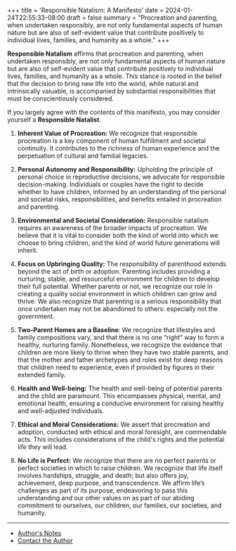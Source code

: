 +++
title = 'Responsible Natalism: A Manifesto'
date = 2024-01-24T22:55:33-08:00
draft = false
summary = "Procreation and parenting, when undertaken responsibly, are not only fundamental aspects of human nature but are also of self-evident value that contribute positively to individual lives, families, and humanity as a whole."
+++

**Responsible Natalism** affirms that procreation and parenting, when undertaken responsibly, are not only fundamental aspects of human nature but are also of self-evident value that contribute positively to individual lives, families, and humanity as a whole. This stance is rooted in the belief that the decision to bring new life into the world, while natural and intrinsically valuable, is accompanied by substantial responsibilities that must be conscientiously considered.

If you largely agree with the contents of this manifesto, you may consider yourself a **Responsible Natalist**.

1. **Inherent Value of Procreation:** We recognize that responsible procreation is a key component of human fulfillment and societal continuity. It contributes to the richness of human experience and the perpetuation of cultural and familial legacies.

2. **Personal Autonomy and Responsibility:** Upholding the principle of personal choice in reproductive decisions, we advocate for responsible decision-making. Individuals or couples have the right to decide whether to have children, informed by an understanding of the personal and societal risks, responsibilities, and benefits entailed in procreation and parenting.

3. **Environmental and Societal Consideration:** Responsible natalism requires an awareness of the broader impacts of procreation. We believe that it is vital to consider both the kind of world into which we choose to bring children, and the kind of world future generations will inherit.

4. **Focus on Upbringing Quality:** The responsibility of parenthood extends beyond the act of birth or adoption. Parenting includes providing a nurturing, stable, and resourceful environment for children to develop their full potential. Whether parents or not, we recognize our role in creating a quality social environment in which children can grow and thrive. We also recognize that parenting is a serious responsibility that once undertaken may not be abandoned to others: especially not the government.

5. **Two-Parent Homes are a Baseline**: We recognize that lifestyles and family compositions vary, and that there is no one “right” way to form a healthy, nurturing family. Nonetheless, we recognize the evidence that children are more likely to thrive when they have two stable parents, and that the mother and father archetypes and roles exist for deep reasons that children need to experience, even if provided by figures in their extended family.

6. **Health and Well-being:** The health and well-being of potential parents and the child are paramount. This encompasses physical, mental, and emotional health, ensuring a conducive environment for raising healthy and well-adjusted individuals.

7. **Ethical and Moral Considerations:** We assert that procreation and adoption, conducted with ethical and moral foresight, are commendable acts. This includes considerations of the child's rights and the potential life they will lead.

8. **No Life is Perfect:** We recognize that there are no perfect parents or perfect societies in which to raise children. We recognize that life itself involves hardships, struggle, and death; but also offers joy, achievement, deep purpose, and transcendence. We affirm life’s challenges as part of its purpose, endeavoring to pass this understanding and our other values on as part of our abiding commitment to ourselves, our children, our families, our societies, and humanity.

---

* [Author's Notes](/posts/notes)
* [Contact the Author](/posts/contact)
